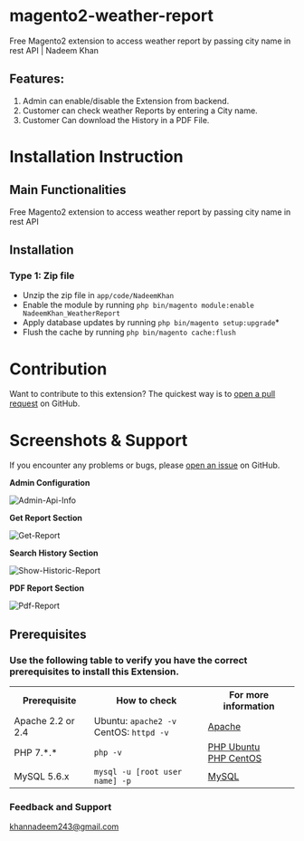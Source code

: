 # magento2-weather-report
Free Magento2 extension to access weather report by passing city name in rest API | Nadeem Khan

<!-- 
<img src="https://i.ibb.co/MpFR77S/Magento2-linneo-member-discount.png" alt="Magento2-linneo-member-discount" border="0">
 -->
## Features:
1. Admin can enable/disable the Extension from backend.
2. Customer can check weather Reports by entering a City name.
3. Customer Can download the History in a PDF File.

# Installation Instruction

## Main Functionalities
Free Magento2 extension to access weather report by passing city name in rest API

## Installation

### Type 1: Zip file

 - Unzip the zip file in `app/code/NadeemKhan`
 - Enable the module by running `php bin/magento module:enable NadeemKhan_WeatherReport`
 - Apply database updates by running `php bin/magento setup:upgrade`\*
 - Flush the cache by running `php bin/magento cache:flush`

# Contribution

Want to contribute to this extension? The quickest way is to <a href="https://help.github.com/articles/about-pull-requests/">open a pull request</a> on GitHub.

# Screenshots & Support

If you encounter any problems or bugs, please <a href="https://github.com/inadeemkhan/magento2-weather-report/issues">open an issue</a> on GitHub.

<b>Admin Configuration</b>

<img src="https://i.ibb.co/YXSFHpP/Admin-Api-Info.png" alt="Admin-Api-Info" border="0">

<b>Get Report Section</b>

<img src="https://i.ibb.co/8M1TJ9q/Get-Report.png" alt="Get-Report" border="0">

<b>Search History Section</b>

<img src="https://i.ibb.co/RS3zcsS/Show-Historic-Report.png" alt="Show-Historic-Report" border="0">

<b>PDF Report Section</b>

<img src="https://i.ibb.co/d0NQJGd/Pdf-Report.png" alt="Pdf-Report" border="0">

## Prerequisites

### Use the following table to verify you have the correct prerequisites to install this Extension.
<table>
	<tbody>
		<tr>
			<th>Prerequisite</th>
			<th>How to check</th>
			<th>For more information</th>
		</tr>
	<tr>
		<td>Apache 2.2 or 2.4</td>
		<td>Ubuntu: <code>apache2 -v</code><br>
		CentOS: <code>httpd -v</code></td>
		<td><a href="https://devdocs.magento.com/guides/v2.2/install-gde/prereq/apache.html">Apache</a></td>
	</tr>
	<tr>
		<td>PHP 7.*.*</td>
		<td><code>php -v</code></td>
		<td><a href="http://devdocs.magento.com/guides/v2.2/install-gde/prereq/php-ubuntu.html">PHP Ubuntu</a><br><a href="http://devdocs.magento.com/guides/v2.2/install-gde/prereq/php-centos.html">PHP CentOS</a></td>
	</tr>
	<tr><td>MySQL 5.6.x</td>
	<td><code>mysql -u [root user name] -p</code></td>
	<td><a href="http://devdocs.magento.com/guides/v2.2/install-gde/prereq/mysql.html">MySQL</a></td>
	</tr>
</tbody>
</table>

### Feedback and Support 

<a href="mailto:khannadeem243@gmail.com">khannadeem243@gmail.com</a>
